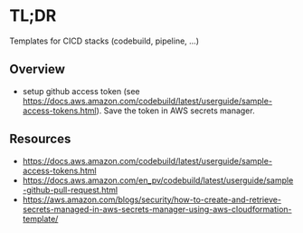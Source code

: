 # TL;DR

Templates for CICD stacks (codebuild, pipeline, ...)


## Overview

* setup github access token (see https://docs.aws.amazon.com/codebuild/latest/userguide/sample-access-tokens.html).  Save the token in AWS secrets manager.

## Resources

* https://docs.aws.amazon.com/codebuild/latest/userguide/sample-access-tokens.html
* https://docs.aws.amazon.com/en_pv/codebuild/latest/userguide/sample-github-pull-request.html
* https://aws.amazon.com/blogs/security/how-to-create-and-retrieve-secrets-managed-in-aws-secrets-manager-using-aws-cloudformation-template/

